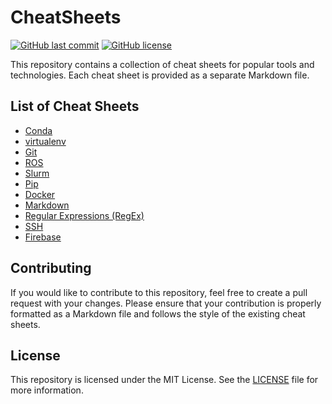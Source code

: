 # CheatSheets

[![GitHub last commit](https://img.shields.io/github/last-commit/ParisNeo/CheatSheets.svg)](https://github.com/ParisNeo/CheatSheets/commits/main)
[![GitHub license](https://img.shields.io/github/license/ParisNeo/CheatSheets)](https://github.com/ParisNeo/CheatSheets/blob/main/LICENSE)


This repository contains a collection of cheat sheets for popular tools and technologies. Each cheat sheet is provided as a separate Markdown file.

## List of Cheat Sheets

- [Conda](conda.md)
- [virtualenv](virtualenv.md)
- [Git](git.md)
- [ROS](ros.md)
- [Slurm](slurm.md)
- [Pip](pip.md)
- [Docker](docker.md)
- [Markdown](markdown.md)
- [Regular Expressions (RegEx)](regex.md)
- [SSH](ssh.md)
- [Firebase](firebase.md)

## Contributing

If you would like to contribute to this repository, feel free to create a pull request with your changes. Please ensure that your contribution is properly formatted as a Markdown file and follows the style of the existing cheat sheets.

## License

This repository is licensed under the MIT License. See the [LICENSE](LICENSE) file for more information.

